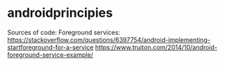 # androidprincipies

Sources of code:
Foreground services:
https://stackoverflow.com/questions/6397754/android-implementing-startforeground-for-a-service
https://www.truiton.com/2014/10/android-foreground-service-example/
